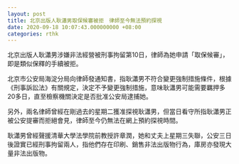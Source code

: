 ```yaml
---
layout: post
title: 北京出版人耿瀟男取保候審被拒　律師至今無法預約探視
date: 2020-09-18 10:07:43.000000000 +08:00
categories: rthk
---
```


北京出版人耿瀟男涉嫌非法經營被刑事拘留第10日，律師為她申請「取保候審」，即是類似保釋的手續被拒。

北京市公安局海淀分局向律師發通知書，指耿瀟男不符合變更強制措施條件，根據《刑事訴訟法》有關規定，決定不予變更強制措施，意味耿瀟男可能需要羈押多20多日，直至檢察機關決定是否批准公安局逮捕她。

另外，兩名律師曾經在剛過去的星期二獲准探視耿瀟男，但當日看守所指耿瀟男正被公安提審而拒絕會見，律師至今仍無法在網上預約探視時間。

耿瀟男曾經聲援清華大學法學院前教授許章潤，她和丈夫上星期三失聯，公安三日後證實已經刑事拘留兩人，指他們存在印刷、銷售非法出版物行為，庫房亦發現大量非法出版物。
